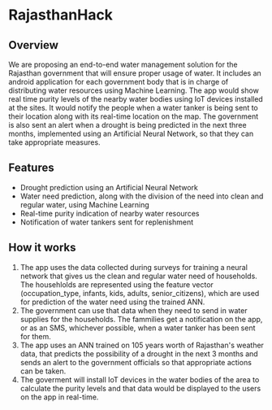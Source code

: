 # RajasthanHack


## Overview
We are proposing an end-to-end water management solution for the Rajasthan government that will ensure proper usage of water.
It includes an android application for each government body that is in charge of distributing water resources using Machine Learning.
The app would show real time purity levels of the nearby water bodies using IoT devices installed at the sites.
It would notify the people when a water tanker is being sent to their location along with its real-time location on the map.
The government is also sent an alert when a drought is being predicted in the next three months, implemented using an Artificial Neural Network, so that they can take appropriate measures.


## Features
- Drought prediction using an Artificial Neural Network
- Water need prediction, along with the division of the need into clean and regular water, using Machine Learning
- Real-time purity indication of nearby water resources
- Notification of water tankers sent for replenishment 


## How it works
1. The app uses the data collected during surveys for training a neural network that gives us the clean and regular water need of households. The househlolds are represented using the feature vector (occupation_type, infants, kids, adults, senior_citizens), which are used for prediction of the water need using the trained ANN.
2. The government can use that data when they need to send in water supplies for the households. The fammilies get a notification on the app, or as an SMS, whichever possible, when a water tanker has been sent for them.
3. The app uses an ANN trained on 105 years worth of Rajasthan's weather data, that predicts the possibility of a drought in the next 3 months and sends an alert to the government officials so that appropriate actions can be taken.
4. The goverment will install IoT devices in the water bodies of the area to calculate the purity levels and that data would be displayed to the users on the app in real-time.
